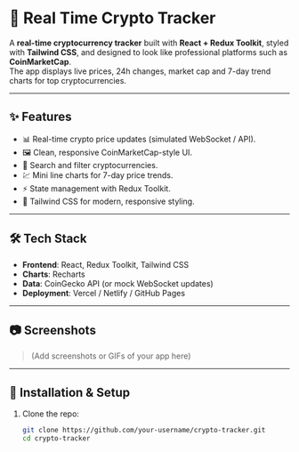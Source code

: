 # 🚀 Real Time Crypto Tracker

A **real-time cryptocurrency tracker** built with **React + Redux Toolkit**, styled with **Tailwind CSS**, and designed to look like professional platforms such as **CoinMarketCap**.  
The app displays live prices, 24h changes, market cap and 7-day trend charts for top cryptocurrencies.

---

## ✨ Features
- 📊 Real-time crypto price updates (simulated WebSocket / API).
- 🖼️ Clean, responsive CoinMarketCap-style UI.
- 🔎 Search and filter cryptocurrencies.
- 💹 Mini line charts for 7-day price trends.
- ⚡ State management with Redux Toolkit.
- 🎨 Tailwind CSS for modern, responsive styling.
  

---

## 🛠️ Tech Stack
- **Frontend**: React, Redux Toolkit, Tailwind CSS
- **Charts**: Recharts
- **Data**: CoinGecko API (or mock WebSocket updates)
- **Deployment**: Vercel / Netlify / GitHub Pages

---

## 📷 Screenshots
> (Add screenshots or GIFs of your app here)

---

## 🚀 Installation & Setup

1. Clone the repo:
   ```bash
   git clone https://github.com/your-username/crypto-tracker.git
   cd crypto-tracker

